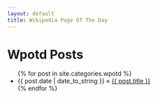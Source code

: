 ```yaml
---
layout: default
title: Wikipedia Page Of The Day
---
```


<div id="wpotd">
  <h1>Wpotd Posts</h1>
  <ul class="posts">
    {% for post in site.categories.wpotd %}
      <li>
          <span>{{ post.date | date_to_string }}</span> &raquo; <a href="{{ post.url }}">{{ post.title }}</a>
      </li>
    {% endfor %}
  </ul>
</div>
